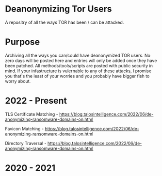 # Deanonymizing Tor Users
A repositry of all the ways TOR has been / can be attacked.
# Purpose
Archiving all the ways you can/could have deanonymized TOR users. No zero days will be posted here and entries will only be added once they have been patched. All methods/tools/scripts are posted with public security in mind. If your infastructure is vulernable to any of these attacks, I promise you that's the least of your worries and you probably have bigger fish to worry about.
# 2022 - Present
TLS Certificate Matching - https://blog.talosintelligence.com/2022/06/de-anonymizing-ransomware-domains-on.html

Favicon Matching - https://blog.talosintelligence.com/2022/06/de-anonymizing-ransomware-domains-on.html

Directory Traversal - https://blog.talosintelligence.com/2022/06/de-anonymizing-ransomware-domains-on.html
# 2020 - 2021
